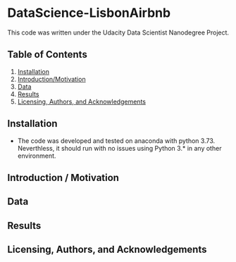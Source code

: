 # DataScience-LisbonAirbnb

This code was written under the Udacity Data Scientist Nanodegree Project.


## Table of Contents

1. [Installation](#Installation)
2. [Introduction/Motivation](#Introduction)
3. [Data](#Data)
4. [Results](#Results)
5. [Licensing, Authors, and Acknowledgements](#Licensing)

## Installation <a name="Installation"></a>
* The code was developed and tested on anaconda with python 3.73. Neverthless, it should run with no issues using Python 3.* in any other environment.

## Introduction / Motivation <a name="Introduction"></a>

## Data <a name="Data"></a>

## Results <a name="Results"></a>

## Licensing, Authors, and Acknowledgements <a name="Licensing"></a>
